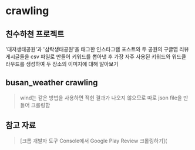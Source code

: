 # crawling

## 친수하천 프로젝트

'대저생태공원'과 '삼락생태공원'을 태그한 인스타그램 포스트와 두 공원의 구글맵 리뷰 게시글들을 csv 파일로 만들어 키워드를 뽑아낸 후 가장 자주 사용된 키워드와 워드클라우드를 생성하여 두 장소의 이미지에 대해 알아보기 

## busan_weather crawling

> wind는 같은 방법을 사용하면 적힌 결과가 나오지 않으므로 따로 json file을 만들어 크롤링함

  
## 참고 자료

> [크롬 개발자 도구 Console에서 Google Play Review 크롤링하기](
